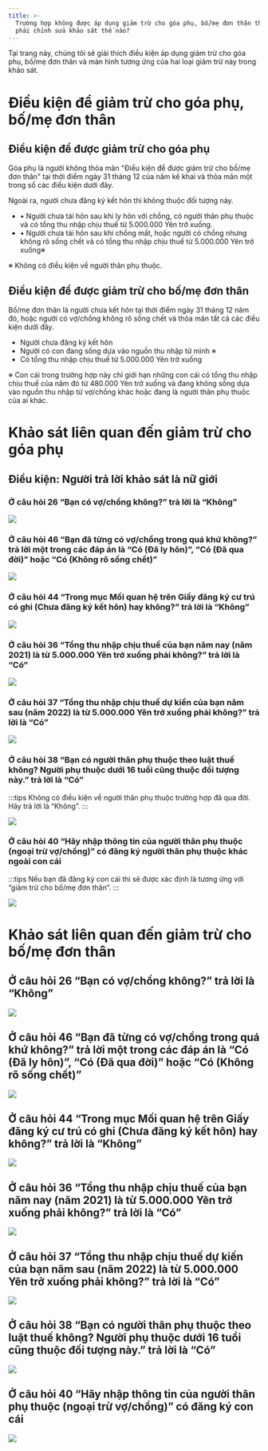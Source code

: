 ```yaml
---
title: >-
  Trường hợp không được áp dụng giảm trừ cho góa phụ, bố/mẹ đơn thân thì tôi
  phải chỉnh sửa khảo sát thế nào?
---
```

Tại trang này, chúng tôi sẽ giải thích điều kiện áp dụng giảm trừ cho góa phụ, bố/mẹ đơn thân và màn hình tương ứng của hai loại giảm trừ này trong khảo sát.

# Điều kiện để giảm trừ cho góa phụ, bố/mẹ đơn thân

## Điều kiện để được giảm trừ cho góa phụ

Góa phụ là người không thỏa mãn "Điều kiện để được giảm trừ cho bố/mẹ đơn thân" tại thời điểm ngày 31 tháng 12 của năm kê khai và thỏa mãn một trong số các điều kiện dưới đây.

Ngoài ra, người chưa đăng ký kết hôn thì không thuộc đối tượng này.

- • Người chưa tái hôn sau khi ly hôn với chồng, có người thân phụ thuộc và có tổng thu nhập chịu thuế từ 5.000.000 Yên trở xuống.
- • Người chưa tái hôn sau khi chồng mất, hoặc người có chồng nhưng không rõ sống chết và có tổng thu nhập chịu thuế từ 5.000.000 Yên trở xuống※

※ Không có điều kiện về người thân phụ thuộc.

## Điều kiện để được giảm trừ cho bố/mẹ đơn thân

Bố/mẹ đơn thân là người chưa kết hôn tại thời điểm ngày 31 tháng 12 năm đó, hoặc người có vợ/chồng không rõ sống chết và thỏa mãn tất cả các điều kiện dưới đây.

- Người chưa đăng ký kết hôn
- Người có con đang sống dựa vào nguồn thu nhập từ mình ※
- Có tổng thu nhập chịu thuế từ 5.000.000 Yên trở xuống

※ Con cái trong trường hợp này chỉ giới hạn những con cái có tổng thu nhập chịu thuế của năm đó từ 480.000 Yên trở xuống và đang không sống dựa vào nguồn thu nhập từ vợ/chồng khác hoặc đang là người thân phụ thuộc của ai khác.

# Khảo sát liên quan đến giảm trừ cho góa phụ

## Điều kiện: Người trả lời khảo sát là nữ giới

### Ở câu hỏi 26 “Bạn có vợ/chồng không?” trả lời là “Không”

![](./00________SmartHR____________.png)

### Ở câu hỏi 46 “Bạn đã từng có vợ/chồng trong quá khứ không?” trả lời một trong các đáp án là “Có (Đã ly hôn)”, “Có (Đã qua đời)” hoặc “Có (Không rõ sống chết)”

![](./01________SmartHR____________.png)

### Ở câu hỏi 44 “Trong mục Mối quan hệ trên Giấy đăng ký cư trú có ghi (Chưa đăng ký kết hôn) hay không?” trả lời là “Không”

![](./02________SmartHR____________.png)

### Ở câu hỏi 36 “Tổng thu nhập chịu thuế của bạn năm nay (năm 2021) là từ 5.000.000 Yên trở xuống phải không?” trả lời là “Có”

![](./03________SmartHR____________.png)

### Ở câu hỏi 37 “Tổng thu nhập chịu thuế dự kiến của bạn năm sau (năm 2022) là từ 5.000.000 Yên trở xuống phải không?” trả lời là “Có”

![](./04________SmartHR____________.png)

### Ở câu hỏi 38 “Bạn có người thân phụ thuộc theo luật thuế không? Người phụ thuộc dưới 16 tuổi cũng thuộc đối tượng này.” trả lời là “Có”

:::tips
Không có điều kiện về người thân phụ thuộc trường hợp đã qua đời. Hãy trả lời là “Không”.
:::

![](./05________SmartHR____________.png)

### Ở câu hỏi 40 “Hãy nhập thông tin của người thân phụ thuộc (ngoại trừ vợ/chồng)” có đăng ký người thân phụ thuộc khác ngoài con cái

:::tips
Nếu bạn đã đăng ký con cái thì sẽ được xác định là tương ứng với “giảm trừ cho bố/mẹ đơn thân”.
:::

![](./06________SmartHR____________.png)

# Khảo sát liên quan đến giảm trừ cho bố/mẹ đơn thân

## Ở câu hỏi 26 “Bạn có vợ/chồng không?” trả lời là “Không”

![](https://knowledge.smarthr.jp/hc/article_attachments/4405902932633/_______SmartHR____________.png)

## Ở câu hỏi 46 “Bạn đã từng có vợ/chồng trong quá khứ không?” trả lời một trong các đáp án là “Có (Đã ly hôn)”, “Có (Đã qua đời)” hoặc “Có (Không rõ sống chết)”

![](./07________SmartHR____________.png)

## Ở câu hỏi 44 “Trong mục Mối quan hệ trên Giấy đăng ký cư trú có ghi (Chưa đăng ký kết hôn) hay không?” trả lời là “Không”

![](https://knowledge.smarthr.jp/hc/article_attachments/4405902941593/_______SmartHR____________.png)

## Ở câu hỏi 36 “Tổng thu nhập chịu thuế của bạn năm nay (năm 2021) là từ 5.000.000 Yên trở xuống phải không?” trả lời là “Có”

![](https://knowledge.smarthr.jp/hc/article_attachments/4405902945049/_______SmartHR____________.png)

## Ở câu hỏi 37 “Tổng thu nhập chịu thuế dự kiến của bạn năm sau (năm 2022) là từ 5.000.000 Yên trở xuống phải không?” trả lời là “Có”

![](https://knowledge.smarthr.jp/hc/article_attachments/4405902956697/_______SmartHR____________.png)

## Ở câu hỏi 38 “Bạn có người thân phụ thuộc theo luật thuế không? Người phụ thuộc dưới 16 tuổi cũng thuộc đối tượng này.” trả lời là “Có”

![](https://knowledge.smarthr.jp/hc/article_attachments/4405915161497/_______SmartHR____________.png)

## Ở câu hỏi 40 “Hãy nhập thông tin của người thân phụ thuộc (ngoại trừ vợ/chồng)” có đăng ký con cái

![](https://knowledge.smarthr.jp/hc/article_attachments/4405908941337/_______SmartHR____________.png)
